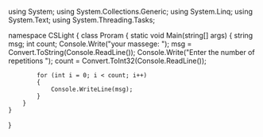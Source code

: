 using System;
using System.Collections.Generic;
using System.Linq;
using System.Text;
using System.Threading.Tasks;

namespace CSLight
{
    class Proram
    {
        static void Main(string[] args)
        {
            string msg;
            int count;
            Console.Write("your massege: ");
            msg = Convert.ToString(Console.ReadLine());
            Console.Write("Enter the number of repetitions ");
            count = Convert.ToInt32(Console.ReadLine());

            for (int i = 0; i < count; i++)
            {
                Console.WriteLine(msg);
            }
        }
    }
}
